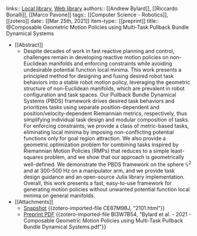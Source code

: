 links:: [Local library](zotero://select/library/items/R26GL9DZ), [Web library](https://www.zotero.org/users/12562648/items/R26GL9DZ)
authors:: [[Andrew Bylard]], [[Riccardo Bonalli]], [[Marco Pavone]]
tags:: [[Computer Science - Robotics]], [[zotero]]
date:: [[Mar 25th, 2021]]
item-type:: [[preprint]]
title:: @Composable Geometric Motion Policies using Multi-Task Pullback Bundle Dynamical Systems

- [[Abstract]]
	- Despite decades of work in fast reactive planning and control, challenges remain in developing reactive motion policies on non-Euclidean manifolds and enforcing constraints while avoiding undesirable potential function local minima. This work presents a principled method for designing and fusing desired robot task behaviors into a stable robot motion policy, leveraging the geometric structure of non-Euclidean manifolds, which are prevalent in robot configuration and task spaces. Our Pullback Bundle Dynamical Systems (PBDS) framework drives desired task behaviors and prioritizes tasks using separate position-dependent and position/velocity-dependent Riemannian metrics, respectively, thus simplifying individual task design and modular composition of tasks. For enforcing constraints, we provide a class of metric-based tasks, eliminating local minima by imposing non-conflicting potential functions only for goal region attraction. We also provide a geometric optimization problem for combining tasks inspired by Riemannian Motion Policies (RMPs) that reduces to a simple least-squares problem, and we show that our approach is geometrically well-defined. We demonstrate the PBDS framework on the sphere $\mathbb S^2$ and at 300-500 Hz on a manipulator arm, and we provide task design guidance and an open-source Julia library implementation. Overall, this work presents a fast, easy-to-use framework for generating motion policies without unwanted potential function local minima on general manifolds.
- [[Attachments]]
	- [Snapshot](http://arxiv.org/abs/2101.01297) {{zotero-imported-file CE87M9BJ, "2101.html"}}
	- [Preprint PDF](http://arxiv.org/pdf/2101.01297v2) {{zotero-imported-file BI3W7B54, "Bylard et al. - 2021 - Composable Geometric Motion Policies using Multi-Task Pullback Bundle Dynamical Systems.pdf"}}